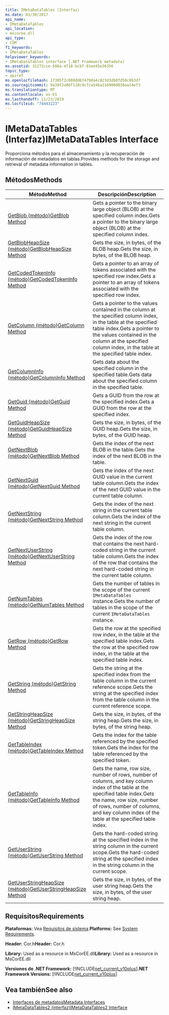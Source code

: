 ```yaml
---
title: IMetaDataTables (Interfaz)
ms.date: 03/30/2017
api_name:
- IMetaDataTables
api_location:
- mscoree.dll
api_type:
- COM
f1_keywords:
- IMetaDataTables
helpviewer_keywords:
- IMetaDataTables interface [.NET Framework metadata]
ms.assetid: 31272cce-506a-4f18-bcbf-01ee45e36356
topic_type:
- apiref
ms.openlocfilehash: 17305f2c088dd6f479da4c823d3db0fd50c0b3d7
ms.sourcegitcommit: 9a39f2a06f110c9c7ca54ba216900d038aa14ef3
ms.translationtype: MT
ms.contentlocale: es-ES
ms.lasthandoff: 11/23/2019
ms.locfileid: "74443223"
---
```

# <a name="imetadatatables-interface"></a><span data-ttu-id="5a822-102">IMetaDataTables (Interfaz)</span><span class="sxs-lookup"><span data-stu-id="5a822-102">IMetaDataTables Interface</span></span>
<span data-ttu-id="5a822-103">Proporciona métodos para el almacenamiento y la recuperación de información de metadatos en tablas.</span><span class="sxs-lookup"><span data-stu-id="5a822-103">Provides methods for the storage and retrieval of metadata information in tables.</span></span>  
  
## <a name="methods"></a><span data-ttu-id="5a822-104">Métodos</span><span class="sxs-lookup"><span data-stu-id="5a822-104">Methods</span></span>  
  
|<span data-ttu-id="5a822-105">Método</span><span class="sxs-lookup"><span data-stu-id="5a822-105">Method</span></span>|<span data-ttu-id="5a822-106">Descripción</span><span class="sxs-lookup"><span data-stu-id="5a822-106">Description</span></span>|  
|------------|-----------------|  
|[<span data-ttu-id="5a822-107">GetBlob (método)</span><span class="sxs-lookup"><span data-stu-id="5a822-107">GetBlob Method</span></span>](../../../../docs/framework/unmanaged-api/metadata/imetadatatables-getblob-method.md)|<span data-ttu-id="5a822-108">Gets a pointer to the binary large object (BLOB) at the specified column index.</span><span class="sxs-lookup"><span data-stu-id="5a822-108">Gets a pointer to the binary large object (BLOB) at the specified column index.</span></span>|  
|[<span data-ttu-id="5a822-109">GetBlobHeapSize (método)</span><span class="sxs-lookup"><span data-stu-id="5a822-109">GetBlobHeapSize Method</span></span>](../../../../docs/framework/unmanaged-api/metadata/imetadatatables-getblobheapsize-method.md)|<span data-ttu-id="5a822-110">Gets the size, in bytes, of the BLOB heap.</span><span class="sxs-lookup"><span data-stu-id="5a822-110">Gets the size, in bytes, of the BLOB heap.</span></span>|  
|[<span data-ttu-id="5a822-111">GetCodedTokenInfo (método)</span><span class="sxs-lookup"><span data-stu-id="5a822-111">GetCodedTokenInfo Method</span></span>](../../../../docs/framework/unmanaged-api/metadata/imetadatatables-getcodedtokeninfo-method.md)|<span data-ttu-id="5a822-112">Gets a pointer to an array of tokens associated with the specified row index.</span><span class="sxs-lookup"><span data-stu-id="5a822-112">Gets a pointer to an array of tokens associated with the specified row index.</span></span>|  
|[<span data-ttu-id="5a822-113">GetColumn (método)</span><span class="sxs-lookup"><span data-stu-id="5a822-113">GetColumn Method</span></span>](../../../../docs/framework/unmanaged-api/metadata/imetadatatables-getcolumn-method.md)|<span data-ttu-id="5a822-114">Gets a pointer to the values contained in the column at the specified column index, in the table at the specified table index.</span><span class="sxs-lookup"><span data-stu-id="5a822-114">Gets a pointer to the values contained in the column at the specified column index, in the table at the specified table index.</span></span>|  
|[<span data-ttu-id="5a822-115">GetColumnInfo (método)</span><span class="sxs-lookup"><span data-stu-id="5a822-115">GetColumnInfo Method</span></span>](../../../../docs/framework/unmanaged-api/metadata/imetadatatables-getcolumninfo-method.md)|<span data-ttu-id="5a822-116">Gets data about the specified column in the specified table.</span><span class="sxs-lookup"><span data-stu-id="5a822-116">Gets data about the specified column in the specified table.</span></span>|  
|[<span data-ttu-id="5a822-117">GetGuid (método)</span><span class="sxs-lookup"><span data-stu-id="5a822-117">GetGuid Method</span></span>](../../../../docs/framework/unmanaged-api/metadata/imetadatatables-getguid-method.md)|<span data-ttu-id="5a822-118">Gets a GUID from the row at the specified index.</span><span class="sxs-lookup"><span data-stu-id="5a822-118">Gets a GUID from the row at the specified index.</span></span>|  
|[<span data-ttu-id="5a822-119">GetGuidHeapSize (método)</span><span class="sxs-lookup"><span data-stu-id="5a822-119">GetGuidHeapSize Method</span></span>](../../../../docs/framework/unmanaged-api/metadata/imetadatatables-getguidheapsize-method.md)|<span data-ttu-id="5a822-120">Gets the size, in bytes, of the GUID heap.</span><span class="sxs-lookup"><span data-stu-id="5a822-120">Gets the size, in bytes, of the GUID heap.</span></span>|  
|[<span data-ttu-id="5a822-121">GetNextBlob (método)</span><span class="sxs-lookup"><span data-stu-id="5a822-121">GetNextBlob Method</span></span>](../../../../docs/framework/unmanaged-api/metadata/imetadatatables-getnextblob-method.md)|<span data-ttu-id="5a822-122">Gets the index of the next BLOB in the table.</span><span class="sxs-lookup"><span data-stu-id="5a822-122">Gets the index of the next BLOB in the table.</span></span>|  
|[<span data-ttu-id="5a822-123">GetNextGuid (método)</span><span class="sxs-lookup"><span data-stu-id="5a822-123">GetNextGuid Method</span></span>](../../../../docs/framework/unmanaged-api/metadata/imetadatatables-getnextguid-method.md)|<span data-ttu-id="5a822-124">Gets the index of the next GUID value in the current table column.</span><span class="sxs-lookup"><span data-stu-id="5a822-124">Gets the index of the next GUID value in the current table column.</span></span>|  
|[<span data-ttu-id="5a822-125">GetNextString (método)</span><span class="sxs-lookup"><span data-stu-id="5a822-125">GetNextString Method</span></span>](../../../../docs/framework/unmanaged-api/metadata/imetadatatables-getnextstring-method.md)|<span data-ttu-id="5a822-126">Gets the index of the next string in the current table column.</span><span class="sxs-lookup"><span data-stu-id="5a822-126">Gets the index of the next string in the current table column.</span></span>|  
|[<span data-ttu-id="5a822-127">GetNextUserString (método)</span><span class="sxs-lookup"><span data-stu-id="5a822-127">GetNextUserString Method</span></span>](../../../../docs/framework/unmanaged-api/metadata/imetadatatables-getnextuserstring-method.md)|<span data-ttu-id="5a822-128">Gets the index of the row that contains the next hard-coded string in the current table column.</span><span class="sxs-lookup"><span data-stu-id="5a822-128">Gets the index of the row that contains the next hard-coded string in the current table column.</span></span>|  
|[<span data-ttu-id="5a822-129">GetNumTables (método)</span><span class="sxs-lookup"><span data-stu-id="5a822-129">GetNumTables Method</span></span>](../../../../docs/framework/unmanaged-api/metadata/imetadatatables-getnumtables-method.md)|<span data-ttu-id="5a822-130">Gets the number of tables in the scope of the current `IMetaDataTables` instance.</span><span class="sxs-lookup"><span data-stu-id="5a822-130">Gets the number of tables in the scope of the current `IMetaDataTables` instance.</span></span>|  
|[<span data-ttu-id="5a822-131">GetRow (método)</span><span class="sxs-lookup"><span data-stu-id="5a822-131">GetRow Method</span></span>](../../../../docs/framework/unmanaged-api/metadata/imetadatatables-getrow-method.md)|<span data-ttu-id="5a822-132">Gets the row at the specified row index, in the table at the specified table index.</span><span class="sxs-lookup"><span data-stu-id="5a822-132">Gets the row at the specified row index, in the table at the specified table index.</span></span>|  
|[<span data-ttu-id="5a822-133">GetString (método)</span><span class="sxs-lookup"><span data-stu-id="5a822-133">GetString Method</span></span>](../../../../docs/framework/unmanaged-api/metadata/imetadatatables-getstring-method.md)|<span data-ttu-id="5a822-134">Gets the string at the specified index from the table column in the current reference scope.</span><span class="sxs-lookup"><span data-stu-id="5a822-134">Gets the string at the specified index from the table column in the current reference scope.</span></span>|  
|[<span data-ttu-id="5a822-135">GetStringHeapSize (método)</span><span class="sxs-lookup"><span data-stu-id="5a822-135">GetStringHeapSize Method</span></span>](../../../../docs/framework/unmanaged-api/metadata/imetadatatables-getstringheapsize-method.md)|<span data-ttu-id="5a822-136">Gets the size, in bytes, of the string heap.</span><span class="sxs-lookup"><span data-stu-id="5a822-136">Gets the size, in bytes, of the string heap.</span></span>|  
|[<span data-ttu-id="5a822-137">GetTableIndex (método)</span><span class="sxs-lookup"><span data-stu-id="5a822-137">GetTableIndex Method</span></span>](../../../../docs/framework/unmanaged-api/metadata/imetadatatables-gettableindex-method.md)|<span data-ttu-id="5a822-138">Gets the index for the table referenced by the specified token.</span><span class="sxs-lookup"><span data-stu-id="5a822-138">Gets the index for the table referenced by the specified token.</span></span>|  
|[<span data-ttu-id="5a822-139">GetTableInfo (método)</span><span class="sxs-lookup"><span data-stu-id="5a822-139">GetTableInfo Method</span></span>](../../../../docs/framework/unmanaged-api/metadata/imetadatatables-gettableinfo-method.md)|<span data-ttu-id="5a822-140">Gets the name, row size, number of rows, number of columns, and key column index of the table at the specified table index.</span><span class="sxs-lookup"><span data-stu-id="5a822-140">Gets the name, row size, number of rows, number of columns, and key column index of the table at the specified table index.</span></span>|  
|[<span data-ttu-id="5a822-141">GetUserString (método)</span><span class="sxs-lookup"><span data-stu-id="5a822-141">GetUserString Method</span></span>](../../../../docs/framework/unmanaged-api/metadata/imetadatatables-getuserstring-method.md)|<span data-ttu-id="5a822-142">Gets the hard-coded string at the specified index in the string column in the current scope.</span><span class="sxs-lookup"><span data-stu-id="5a822-142">Gets the hard-coded string at the specified index in the string column in the current scope.</span></span>|  
|[<span data-ttu-id="5a822-143">GetUserStringHeapSize (método)</span><span class="sxs-lookup"><span data-stu-id="5a822-143">GetUserStringHeapSize Method</span></span>](../../../../docs/framework/unmanaged-api/metadata/imetadatatables-getuserstringheapsize-method.md)|<span data-ttu-id="5a822-144">Gets the size, in bytes, of the user string heap.</span><span class="sxs-lookup"><span data-stu-id="5a822-144">Gets the size, in bytes, of the user string heap.</span></span>|  
  
## <a name="requirements"></a><span data-ttu-id="5a822-145">Requisitos</span><span class="sxs-lookup"><span data-stu-id="5a822-145">Requirements</span></span>  
 <span data-ttu-id="5a822-146">**Plataformas:** Vea [Requisitos de sistema](../../../../docs/framework/get-started/system-requirements.md).</span><span class="sxs-lookup"><span data-stu-id="5a822-146">**Platforms:** See [System Requirements](../../../../docs/framework/get-started/system-requirements.md).</span></span>  
  
 <span data-ttu-id="5a822-147">**Header:** Cor.h</span><span class="sxs-lookup"><span data-stu-id="5a822-147">**Header:** Cor.h</span></span>  
  
 <span data-ttu-id="5a822-148">**Library:** Used as a resource in MsCorEE.dll</span><span class="sxs-lookup"><span data-stu-id="5a822-148">**Library:** Used as a resource in MsCorEE.dll</span></span>  
  
 <span data-ttu-id="5a822-149">**Versiones de .NET Framework:** [!INCLUDE[net_current_v10plus](../../../../includes/net-current-v10plus-md.md)]</span><span class="sxs-lookup"><span data-stu-id="5a822-149">**.NET Framework Versions:** [!INCLUDE[net_current_v10plus](../../../../includes/net-current-v10plus-md.md)]</span></span>  
  
## <a name="see-also"></a><span data-ttu-id="5a822-150">Vea también</span><span class="sxs-lookup"><span data-stu-id="5a822-150">See also</span></span>

- [<span data-ttu-id="5a822-151">Interfaces de metadatos</span><span class="sxs-lookup"><span data-stu-id="5a822-151">Metadata Interfaces</span></span>](../../../../docs/framework/unmanaged-api/metadata/metadata-interfaces.md)
- [<span data-ttu-id="5a822-152">IMetaDataTables2 (interfaz)</span><span class="sxs-lookup"><span data-stu-id="5a822-152">IMetaDataTables2 Interface</span></span>](../../../../docs/framework/unmanaged-api/metadata/imetadatatables2-interface.md)
